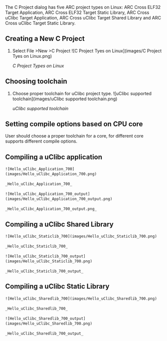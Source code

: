 The C Project dialog has five ARC project types on Linux:  ARC Cross ELF32
Target Application, ARC Cross ELF32 Target Static Library,   ARC Cross uClibc
Target Application, ARC Cross uClibc Target Shared Library and ARC Cross uClibc
Target Static Library.


Creating a New C Project
------------------------

1. Select File >New >C Project
    ![C Project Tyes on Linux](images/C Project Tyes on Linux.png)

    _C Project Types on Linux_


Choosing toolchain
------------------

1. Choose proper toolchain for uClibc project type.
    ![uClibc supported toolchain](images/uClibc supported toolchain.png)

    _uClibc supported toolchain_


Setting compile options based on CPU core
-----------------------------------------
User should choose a proper toolchain for a core, for different core supports different compile options.

Compiling a uClibc application
------------------------------

    ![Hello_uClibc_Application_700](images/Hello_uClibc_Application_700.png)

    _Hello_uClibc_Application_700_

    ![Hello_uClibc_Application_700_output](images/Hello_uClibc_Application_700_output.png)

    _Hello_uClibc_Application_700_output.png_
Compiling a uClibc Shared Library
---------------------------------
    ![Hello_uClibc_Staticlib_700](images/Hello_uClibc_Staticlib_700.png)

    _Hello_uClibc_Staticlib_700_

    ![Hello_uClibc_Staticlib_700_output](images/Hello_uClibc_Staticlib_700.png)

    _Hello_uClibc_Staticlib_700_output_

Compiling a uClibc Static Library
---------------------------------
    ![Hello_uClibc_Sharedlib_700](images/Hello_uClibc_Sharedlib_700.png)

    _Hello_uClibc_Sharedlib_700_

    ![Hello_uClibc_Sharedlib_700_output](images/Hello_uClibc_Sharedlib_700.png)

    _Hello_uClibc_Sharedlib_700_output_
